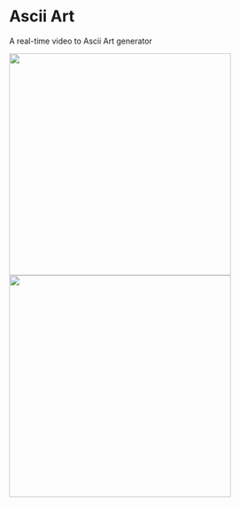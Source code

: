 # Ascii Art
A real-time video to Ascii Art generator

<p align="left">
  <img src="./demo-ascii.gif" width="400" >
  <img src="./demo-original.gif" width="400" >
</p>
